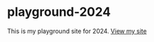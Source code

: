 # playground-2024
This is my playground site for 2024.
[View my site](https://hannashibata.github.io/playground-2024)
